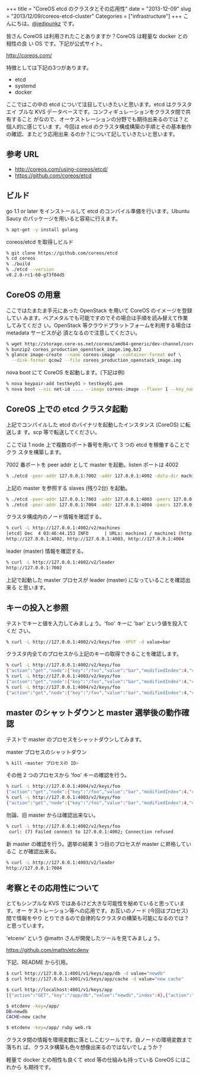 +++
title = "CoreOS etcd のクラスタとその応用性"
date = "2013-12-09"
slug = "2013/12/09/coreos-etcd-cluster"
Categories = ["infrastructure"]
+++
こんにちは。<a href="https://twitter.com/jedipunkz">@jedipunkz</a> です。

皆さん CoreOS は利用されたことありますか？CoreOS は軽量な docker との相性の良
い OS です。下記が公式サイト。

<http://coreos.com/>

特徴としては下記の3つがあります。

* etcd 
* systemd
* docker

ここではこの中の etcd について注目していきたいと思います。etcd はクラスタエイ
ブルな KVS データベースです。コンフィギュレーションをクラスタ間で共有すること
がなので、オーケストレーションの分野でも期待出来るのでは？と個人的に感じていま
す。今回は etcd のクラスタ構成構築の手順とその基本動作の確認、またどう応用出来
るのか？について記していきたいと思います。

参考 URL
----

* <http://coreos.com/using-coreos/etcd/>
* <https://github.com/coreos/etcd>

ビルド
----

go 1.1 or later をインストールして etcd のコンパイル準備を行います。Ubuntu
Saucy のパッケージを用いると容易に行えます。

``` bash
% apt-get -y install golang
```

coreos/etcd を取得しビルド

``` bash
% git clone https://github.com/coreos/etcd
% cd coreos
% ./build
% ./etcd --version
v0.2.0-rc1-60-g73f04d5
```

CoreOS の用意
----

ここではたまたま手元にあった OpenStack を用いて CoreOS のイメージを登録してい
みます。ベアメタルでも可能ですのでその場合は手順を読み替えて作業してみてくださ
い。OpenStack 等クラウドプラットフォームを利用する場合は metadata サービスが必
須となるので注意してください。

``` bash
% wget http://storage.core-os.net/coreos/amd64-generic/dev-channel/coreos_production_openstack_image.img.bz2
% bunzip2 coreos_production_openstack_image.img.bz2
% glance image-create --name coreos-image --container-format ovf \
  --disk-format qcow2 --file coreos_production_openstack_image.img
```

nova boot にて CoreOS を起動します。(下記は例)

``` bash
% nova keypair-add testkey01 > testkey01.pem
% nova boot --nic net-id .... --image coreos-image --flavor 1 --key_name testkey01 coreos01
```

CoreOS 上での etcd クラスタ起動
----

上記でコンパイルした etcd のバイナリを起動したインスタンス (CoreOS) に転送しま
す。scp 等で転送してください。

ここでは 1 node 上で複数のポート番号を用いて 3 つの etcd を稼働することでクラ
スタを構築します。

7002 番ポートを peer addr として master を起動。listen ポートは 4002

``` bash
% ./etcd -peer-addr 127.0.0.1:7002 -addr 127.0.0.1:4002 -data-dir machines/machine1 -name machine1
```

上記の master を参照する slaves (残り2台) を起動。

``` bash
% ./etcd -peer-addr 127.0.0.1:7003 -addr 127.0.0.1:4003 -peers 127.0.0.1:7002 -data-dir machines/machine2 -name machine2
% ./etcd -peer-addr 127.0.0.1:7004 -addr 127.0.0.1:4004 -peers 127.0.0.1:7002 -data-dir machines/machine3 -name machine3
```

クラスタ構成内のノード情報を確認する。

``` bash
% curl -L http://127.0.0.1:4002/v2/machines
[etcd] Dec  4 03:46:44.153 INFO      | URLs: machine1 / machine1 (http://127.0.0.1:4002,http://127.0.0.1:4003,http://127.0.0.1:4004)
http://127.0.0.1:4002, http://127.0.0.1:4003, http://127.0.0.1:4004
```

leader (master) 情報を確認する。

``` bash
% curl -L http://127.0.0.1:4002/v2/leader
http://127.0.0.1:7002
```

上記で起動した master プロセスが leader (master) になっていることを確認出来る
と思います。

キーの投入と参照
-----

テストでキーと値を入力してみましょう。'foo' キーに 'bar' という値を投入てくだ
さい。

``` bash
% curl -L http://127.0.0.1:4002/v2/keys/foo -XPUT -d value=bar
```

クラスタ内全てのプロセスから上記のキーの取得できることを確認します。

``` bash
% curl -L http://127.0.0.1:4002/v2/keys/foo
{"action":"get","node":{"key":"/foo","value":"bar","modifiedIndex":4,"createdIndex":4}}
% curl -L http://127.0.0.1:4003/v2/keys/foo
{"action":"get","node":{"key":"/foo","value":"bar","modifiedIndex":4,"createdIndex":4}}
% curl -L http://127.0.0.1:4004/v2/keys/foo
{"action":"get","node":{"key":"/foo","value":"bar","modifiedIndex":4,"createdIndex":4}}
```

master のシャットダウンと master 選挙後の動作確認
----

テストで master のプロセスをシャットダウンしてみます。

master プロセスのシャットダウン

``` bash
% kill <master プロセスの ID>
```

その他 2 つのプロセスから 'foo' キーの確認を行う。

``` bash
% curl -L http://127.0.0.1:4004/v2/keys/foo
{"action":"get","node":{"key":"/foo","value":"bar","modifiedIndex":4,"createdIndex":4}}
% curl -L http://127.0.0.1:4003/v2/keys/foo
{"action":"get","node":{"key":"/foo","value":"bar","modifiedIndex":4,"createdIndex":4}}
```

勿論、旧 master からは確認出来ない。

``` bash
% curl -L http://127.0.0.1:4002/v2/keys/foo
 curl: (7) Failed connect to 127.0.0.1:4002; Connection refused
```

新 master の確認を行う。選挙の結果 3 つ目のプロセスが master に昇格しているこ
とが確認出来る。

``` bash
% curl -L http://127.0.0.1:4003/v2/leader
http://127.0.0.1:7004
```



考察とその応用性について
----

とてもシンプルな KVS ではあるけど大きな可能性を秘めていると思っています。オー
ケストレーション等への応用です。お互いのノード (今回はプロセス) 間で情報をやり
とりできるので自律的なクラスタの構築も可能になるのでは？と思っています。

'etcenv' という @mattn さんが開発したツールを見てみましょう。

<https://github.com/mattn/etcdenv>

下記、README から引用。

``` bash
$ curl http://127.0.0.1:4001/v1/keys/app/db -d value="newdb"
$ curl http://127.0.0.1:4001/v1/keys/app/cache -d value="new cache"

$ curl http://localhost:4001/v1/keys/app
[{"action":"GET","key":"/app/db","value":"newdb","index":4},{"action":"GET","key":"/app/cache","value":"new cache","index":4}]

$ etcdenv -key=/app/
DB=newdb
CACHE=new cache

$ etcdenv -key=/app/ ruby web.rb
```

クラスタ間の情報を環境変数に落としこむツールです。自ノードの環境変数まで落ちれ
ば、クラスタ構築も色々想像出来るのではないでしょうか？

軽量で docker との相性も良くて etcd 等の仕組みも持っている CoreOS にはこれから
も期待です。
